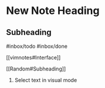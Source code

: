 # New Note Heading

## Subheading
#inbox/todo
#inbox/done

[[vimnotes#Interface]]

[[Random#Subheading]]
1. Select text in visual mode
